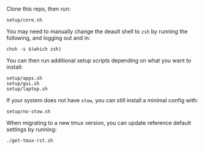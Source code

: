 Clone this repo, then run:
```
setup/core.sh
```

You may need to manually change the deault shell to `zsh` by running the following, and logging out and in:
```
chsh -s $(which zsh)
```

You can then run additional setup scripts depending on what you want to install:
```
setup/apps.sh
setup/gui.sh
setup/laptop.sh
```

If your system does not have `stow`, you can still install a minimal config with:
```
setup/no-stow.sh
```

When migrating to a new tmux version, you can update reference default settings by running:
```
./get-tmux-rst.sh
```
